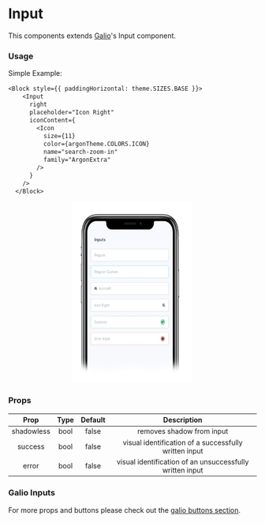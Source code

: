 # Input

This components extends [Galio](https://galio.io?ref=argonrn-docs)'s Input component.

### Usage

Simple Example: 
```
<Block style={{ paddingHorizontal: theme.SIZES.BASE }}>
    <Input
      right
      placeholder="Icon Right"
      iconContent={
        <Icon
          size={11}
          color={argonTheme.COLORS.ICON}
          name="search-zoom-in"
          family="ArgonExtra"
        />
      }
    />
  </Block>
```

<p align="center">
  <img src="../assets/inputs.png" width="244px" height="366px">
</p>


### Props
|    Prop    |  Type  | Default | Description |
|:----------:|:------:|:-------:|:-----------:|
|   shadowless  | bool |   false  |   removes shadow from input  |
| success |  bool  |   false  |      visual identification of a successfully written input   |
|    error    |  bool  |   false  |     visual identification of an unsuccessfully written input         |

### Galio Inputs
For more props and buttons please check out the [galio buttons section](https://galio.io/docs/#/components/input).